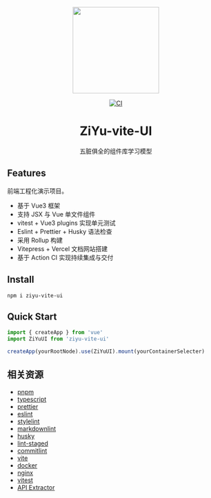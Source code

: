 <p align="center">
  <img src="https://github.com/xinxin971225/ziyu-vite-ui/tree/master/assets/catdidi.jpeg" style="width:200px" />

</p>
<p align="center">
  <a href="https://github.com/xinxin971225/ziyu-vite-ui/actions/workflows/ci.yml"><img src="https://github.com/xinxin971225/ziyu-vite-ui/actions/workflows/ci.yml/badge.svg?branch=master" alt="CI"></a>
  <a href="https://img.shields.io/github/license/xinxin971225/ziyu-vite-ui" ></a>
</p>

<h1 align="center">ZiYu-vite-UI</h1>

<p align="center">
五脏俱全的组件库学习模型
</p>

## Features

前端工程化演示项目。

- 基于 Vue3 框架
- 支持 JSX 与 Vue 单文件组件
- vitest + Vue3 plugins 实现单元测试
- Eslint + Prettier + Husky 语法检查
- 采用 Rollup 构建
- Vitepress + Vercel 文档网站搭建
- 基于 Action CI 实现持续集成与交付

## Install

```
npm i ziyu-vite-ui
```

## Quick Start

```js
import { createApp } from 'vue'
import ZiYuUI from 'ziyu-vite-ui'

createApp(yourRootNode).use(ZiYuUI).mount(yourContainerSelecter)
```

## 相关资源

- [pnpm](https://pnpm.io/zh)
- [typescript](https://www.tslang.cn/samples/index.html)
- [prettier](https://prettier.io/)
- [eslint](https://cn.eslint.org/)
- [stylelint](https://stylelint.bootcss.com/)
- [markdownlint](https://github.com/DavidAnson/markdownlint)
- [husky](https://typicode.github.io/husky/#/)
- [lint-staged](https://github.com/okonet/lint-staged)
- [commitlint](https://github.com/conventional-changelog/commitlint)
- [vite](https://cn.vitejs.dev/)
- [docker](https://github.com/ThomasLiu/docker-learn)
- [nginx](https://nginx.org/en/docs/)
- [vitest](https://cn.vitest.dev/)
- [API Extractor](https://api-extractor.com/)
